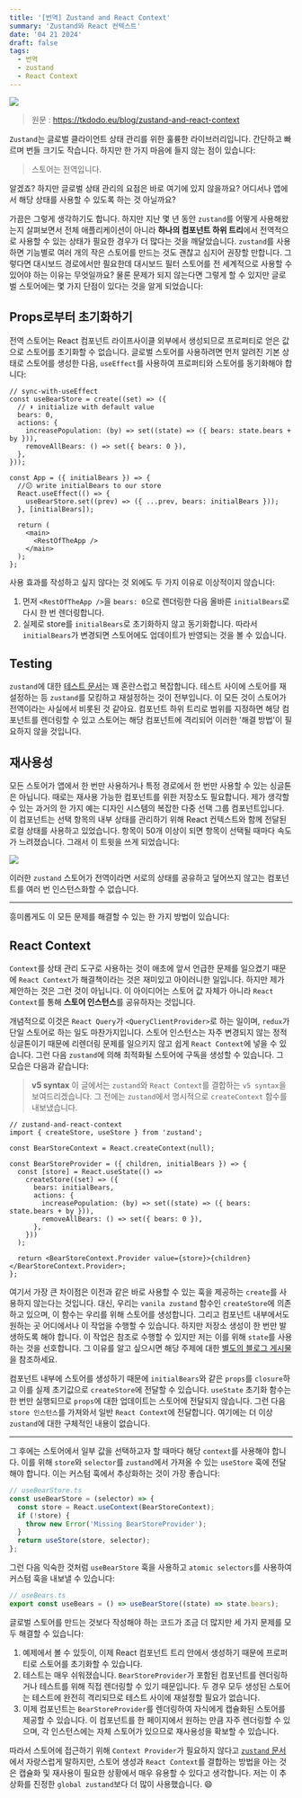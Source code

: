 ```yaml
---
title: '[번역] Zustand and React Context'
summary: 'Zustand와 React 컨텍스트'
date: '04 21 2024'
draft: false
tags:
  - 번역
  - zustand
  - React Context
---
```


![](https://tkdodo.eu/blog/static/f18038b8566526e3d3dfcf7c3b807b2a/bbe0c/zustand-context.jpg)

> 원문 : https://tkdodo.eu/blog/zustand-and-react-context

`Zustand`는 글로벌 클라이언트 상태 관리를 위한 훌륭한 라이브러리입니다. 간단하고 빠르며 번들 크기도 작습니다. 하지만 한 가지 마음에 들지 않는 점이 있습니다:

> 스토어는 전역입니다.

알겠죠? 하지만 글로벌 상태 관리의 요점은 바로 여기에 있지 않을까요? 어디서나 앱에서 해당 상태를 사용할 수 있도록 하는 것 아닐까요?

가끔은 그렇게 생각하기도 합니다. 하지만 지난 몇 년 동안 `zustand`를 어떻게 사용해왔는지 살펴보면서 전체 애플리케이션이 아니라 **하나의 컴포넌트 하위 트리**에서 전역적으로 사용할 수 있는 상태가 필요한 경우가 더 많다는 것을 깨달았습니다. `zustand`를 사용하면 기능별로 여러 개의 작은 스토어를 만드는 것도 괜찮고 심지어 권장할 만합니다. 그렇다면 대시보드 경로에서만 필요한데 대시보드 필터 스토어를 전 세계적으로 사용할 수 있어야 하는 이유는 무엇일까요? 물론 문제가 되지 않는다면 그렇게 할 수 있지만 글로벌 스토어에는 몇 가지 단점이 있다는 것을 알게 되었습니다:

## Props로부터 초기화하기

전역 스토어는 React 컴포넌트 라이프사이클 외부에서 생성되므로 프로퍼티로 얻은 값으로 스토어를 초기화할 수 없습니다. 글로벌 스토어를 사용하려면 먼저 알려진 기본 상태로 스토어를 생성한 다음, `useEffect`를 사용하여 프로퍼티와 스토어를 동기화해야 합니다:

```tsx
// sync-with-useEffect
const useBearStore = create((set) => ({
  // ⬇️ initialize with default value
  bears: 0,
  actions: {
    increasePopulation: (by) => set((state) => ({ bears: state.bears + by })),
    removeAllBears: () => set({ bears: 0 }),
  },
}));

const App = ({ initialBears }) => {
  //😕 write initialBears to our store
  React.useEffect(() => {
    useBearStore.set((prev) => ({ ...prev, bears: initialBears }));
  }, [initialBears]);

  return (
    <main>
      <RestOfTheApp />
    </main>
  );
};
```

사용 효과를 작성하고 싶지 않다는 것 외에도 두 가지 이유로 이상적이지 않습니다:

1. 먼저 `<RestOfTheApp />`을 `bears: 0`으로 렌더링한 다음 올바른 `initialBears`로 다시 한 번 렌더링합니다.
2. 실제로 store를 `initialBears`로 초기화하지 않고 동기화합니다. 따라서 `initialBears`가 변경되면 스토어에도 업데이트가 반영되는 것을 볼 수 있습니다.

## Testing

`zustand`에 대한 [테스트 문서](https://docs.pmnd.rs/zustand/guides/testing)는 꽤 혼란스럽고 복잡합니다. 테스트 사이에 스토어를 재설정하는 등 `zustand`를 모킹하고 재설정하는 것이 전부입니다. 이 모든 것이 스토어가 전역이라는 사실에서 비롯된 것 같아요. 컴포넌트 하위 트리로 범위를 지정하면 해당 컴포넌트를 렌더링할 수 있고 스토어는 해당 컴포넌트에 격리되어 이러한 '해결 방법'이 필요하지 않을 것입니다.

## 재사용성

모든 스토어가 앱에서 한 번만 사용하거나 특정 경로에서 한 번만 사용할 수 있는 싱글톤은 아닙니다. 때로는 재사용 가능한 컴포넌트를 위한 저장소도 필요합니다. 제가 생각할 수 있는 과거의 한 가지 예는 디자인 시스템의 복잡한 다중 선택 그룹 컴포넌트입니다. 이 컴포넌트는 선택 항목의 내부 상태를 관리하기 위해 React 컨텍스트와 함께 전달된 로컬 상태를 사용하고 있었습니다. 항목이 50개 이상이 되면 항목이 선택될 때마다 속도가 느려졌습니다. 그래서 이 트윗을 쓰게 되었습니다:

![](https://i.imgur.com/6KvYtRk.png)

이러한 `zustand` 스토어가 전역이라면 서로의 상태를 공유하고 덮어쓰지 않고는 컴포넌트를 여러 번 인스턴스화할 수 없습니다.

---

흥미롭게도 이 모든 문제를 해결할 수 있는 한 가지 방법이 있습니다:

## React Context

`Context`를 상태 관리 도구로 사용하는 것이 애초에 앞서 언급한 문제를 일으켰기 때문에 `React Context`가 해결책이라는 것은 재미있고 아이러니한 일입니다. 하지만 제가 제안하는 것은 그런 것이 아닙니다. 이 아이디어는 스토어 값 자체가 아니라 `React Context`를 통해 **스토어 인스턴스**를 공유하자는 것입니다.

개념적으로 이것은 `React Query`가 `<QueryClientProvider>`로 하는 일이며, `redux`가 단일 스토어로 하는 일도 마찬가지입니다. 스토어 인스턴스는 자주 변경되지 않는 정적 싱글톤이기 때문에 리렌더링 문제를 일으키지 않고 쉽게 `React Context`에 넣을 수 있습니다. 그런 다음 `zustand`에 의해 최적화될 스토어에 구독을 생성할 수 있습니다. 그 모습은 다음과 같습니다:

> **v5 syntax**
> 이 글에서는 `zustand`와 `React Context`를 결합하는 `v5 syntax`을 보여드리겠습니다.
> 그 전에는 `zustand`에서 명시적으로 `createContext` 함수를 내보냈습니다.

```tsx
// zustand-and-react-context
import { createStore, useStore } from 'zustand';

const BearStoreContext = React.createContext(null);

const BearStoreProvider = ({ children, initialBears }) => {
  const [store] = React.useState(() =>
    createStore((set) => ({
      bears: initialBears,
      actions: {
        increasePopulation: (by) => set((state) => ({ bears: state.bears + by })),
        removeAllBears: () => set({ bears: 0 }),
      },
    }))
  );

  return <BearStoreContext.Provider value={store}>{children}</BearStoreContext.Provider>;
};
```

여기서 가장 큰 차이점은 이전과 같은 바로 사용할 수 있는 훅을 제공하는 `create`를 사용하지 않는다는 것입니다. 대신, 우리는 `vanila zustand` 함수인 `createStore`에 의존하고 있으며, 이 함수는 우리를 위해 스토어를 생성합니다. 그리고 컴포넌트 내부에서도 원하는 곳 어디에서나 이 작업을 수행할 수 있습니다. 하지만 저장소 생성이 한 번만 발생하도록 해야 합니다. 이 작업은 참조로 수행할 수 있지만 저는 이를 위해 `state`를 사용하는 것을 선호합니다. 그 이유를 알고 싶으시면 해당 주제에 대한 [별도의 블로그 게시물](https://tkdodo.eu/blog/use-state-for-one-time-initializations)을 참조하세요.

컴포넌트 내부에 스토어를 생성하기 때문에 `initialBears`와 같은 `props`를 `closure`하고 이를 실제 초기값으로 `createStore`에 전달할 수 있습니다. `useState` 초기화 함수는 한 번만 실행되므로 `props`에 대한 업데이트는 스토어에 전달되지 않습니다. 그런 다음 `store 인스턴스`를 가져와서 일반 `React Context`에 전달합니다. 여기에는 더 이상 `zustand`에 대한 구체적인 내용이 없습니다.

---

그 후에는 스토어에서 일부 값을 선택하고자 할 때마다 해당 `context`를 사용해야 합니다. 이를 위해 `store`와 `selector`를 `zustand`에서 가져올 수 있는 `useStore` 훅에 전달해야 합니다. 이는 커스텀 훅에서 추상화하는 것이 가장 좋습니다:

```ts
// useBearStore.ts
const useBearStore = (selector) => {
  const store = React.useContext(BearStoreContext);
  if (!store) {
    throw new Error('Missing BearStoreProvider');
  }
  return useStore(store, selector);
};
```

그런 다음 익숙한 것처럼 `useBearStore` 훅을 사용하고 `atomic selectors`를 사용하여 커스텀 훅을 내보낼 수 있습니다:

```ts
// useBears.ts
export const useBears = () => useBearStore((state) => state.bears);
```

글로벌 스토어를 만드는 것보다 작성해야 하는 코드가 조금 더 많지만 세 가지 문제를 모두 해결할 수 있습니다:

1. 예제에서 볼 수 있듯이, 이제 React 컴포넌트 트리 안에서 생성하기 때문에 프로퍼티로 스토어를 초기화할 수 있습니다.
2. 테스트는 매우 쉬워졌습니다. `BearStoreProvider`가 포함된 컴포넌트를 렌더링하거나 테스트를 위해 직접 렌더링할 수 있기 때문입니다. 두 경우 모두 생성된 스토어는 테스트에 완전히 격리되므로 테스트 사이에 재설정할 필요가 없습니다.
3. 이제 컴포넌트는 `BearStoreProvider`를 렌더링하여 자식에게 캡슐화된 스토어를 제공할 수 있습니다. 이 컴포넌트를 한 페이지에서 원하는 만큼 자주 렌더링할 수 있으며, 각 인스턴스에는 자체 스토어가 있으므로 재사용성을 확보할 수 있습니다.

따라서 스토어에 접근하기 위해 `Context Provider`가 필요하지 않다고 [`zustand` 문서](https://docs.pmnd.rs/zustand/getting-started/introduction#then-bind-your-components,-and-that's-it!)에서 자랑스럽게 말하지만, 스토어 생성과 `React Context`를 결합하는 방법을 아는 것은 캡슐화 및 재사용이 필요한 상황에서 매우 유용할 수 있다고 생각합니다. 저는 이 추상화를 진정한 `global zustand`보다 더 많이 사용했습니다. 😄
